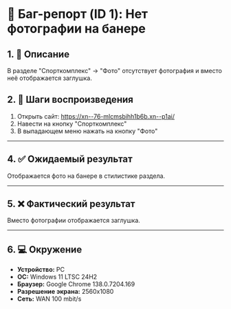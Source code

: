 # 🐞 Баг-репорт (ID 1): Нет фотографии на банере

## 1. 📝 Описание  
В разделе "Спорткомплекс" -> "Фото" отсутствует фотография и вместо неё отображается заглушка.

## 2. 🔁 Шаги воспроизведения  
1. Открыть сайт: https://xn--76-mlcmsbihh1b6b.xn--p1ai/
2. Навести на кнопку "Спорткомплекс"
3. В выпадающем меню нажать на кнопку "Фото" 
---

## 4. ✅ Ожидаемый результат  
Отображается фото на банере в стилистике раздела.

---

## 5. ❌ Фактический результат  
Вместо фотографии отображается заглушка.

---

## 6. 💻 Окружение  
- **Устройство:** PC  
- **ОС:** Windows 11 LTSC 24H2  
- **Браузер:** Google Chrome 138.0.7204.169  
- **Разрешение экрана:** 2560x1080  
- **Сеть:** WAN 100 mbit/s
